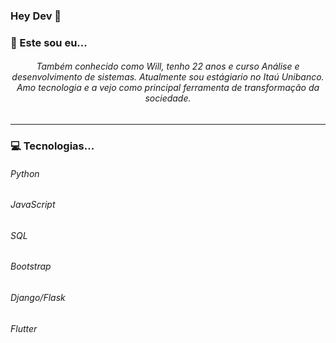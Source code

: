 ### Hey Dev 👋



### 🤘 Este sou eu...
<h6 align="center">
  Também conhecido como Will, tenho 22 anos e curso Análise e desenvolvimento de sistemas. Atualmente sou estágiario no Itaú Unibanco. Amo tecnologia e a vejo como principal ferramenta de transformação da sociedade. 
</h6>

----

### 💻 Tecnologias...
<p align="center">
<h6> Python </h6>
<h6> JavaScript </h6>
<h6> SQL </h6>
<h6> Bootstrap </h6>
<h6> Django/Flask </h6>
<h6> Flutter </h6>
